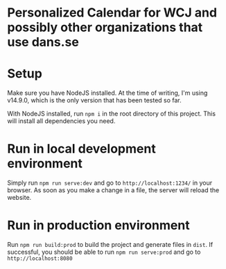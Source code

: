 # Personalized Calendar for WCJ and possibly other organizations that use dans.se

# Setup

Make sure you have NodeJS installed. At the time of writing, I'm using v14.9.0, which is the only version that has been tested so far.

With NodeJS installed, run `npm i` in the root directory of this project. This will install all dependencies you need.

# Run in local development environment

Simply run `npm run serve:dev` and go to `http://localhost:1234/` in your browser. As soon as you make a change in a file, the server will reload the website. 

# Run in production environment

Run `npm run build:prod` to build the project and generate files in `dist`. If successful, you should be able to run `npm run serve:prod` and go to `http://localhost:8080`
